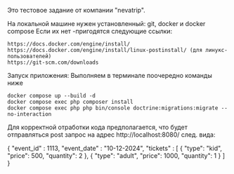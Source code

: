 Это тестовое задание от компании "nevatrip".

На локальной машине нужен установленный: git, docker и docker compose Если их нет -пригодятся следующие ссылки:

    https://docs.docker.com/engine/install/
    https://docs.docker.com/engine/install/linux-postinstall/ (для линукс-пользователей)
    https://git-scm.com/downloads

Запуск приложения: Выполняем в терминале поочередно команды ниже


    docker compose up --build -d
    docker compose exec php composer install
    docker compose exec php php bin/console doctrine:migrations:migrate --no-interaction


Для корректной отработки кода предполагается, что будет отправляться post запрос на адрес http://localhost:8080/ след. вида:

{
"event_id" : 1113,
"event_date" : "10-12-2024",
"tickets" : [
{
"type": "kid",
"price": 500,
"quantity": 2
},
{
"type": "adult",
"price": 1000,
"quantity": 1
}
]
}
